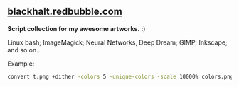 ## [blackhalt.redbubble.com](https://blackhalt.redbubble.com/ "#blackhalt.redbubble.com")

**Script collection for my awesome artworks.** :)

Linux bash;
ImageMagick;
Neural Networks, Deep Dream;
GIMP;
Inkscape;
and so on...


Example:

```bash
convert t.png +dither -colors 5 -unique-colors -scale 10000% colors.png
```

